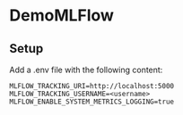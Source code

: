 # DemoMLFlow


## Setup

Add a .env file with the following content:

```
MLFLOW_TRACKING_URI=http://localhost:5000
MLFLOW_TRACKING_USERNAME=<username>
MLFLOW_ENABLE_SYSTEM_METRICS_LOGGING=true
```